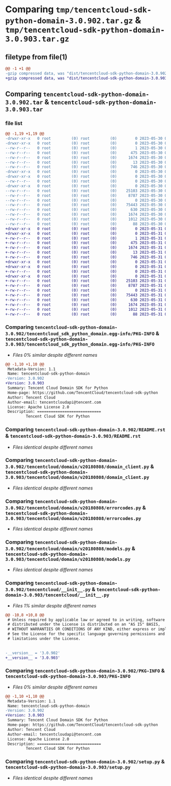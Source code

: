# Comparing `tmp/tencentcloud-sdk-python-domain-3.0.902.tar.gz` & `tmp/tencentcloud-sdk-python-domain-3.0.903.tar.gz`

## filetype from file(1)

```diff
@@ -1 +1 @@
-gzip compressed data, was "dist/tencentcloud-sdk-python-domain-3.0.902.tar", last modified: Tue May 30 00:21:55 2023, max compression
+gzip compressed data, was "dist/tencentcloud-sdk-python-domain-3.0.903.tar", last modified: Wed May 31 02:10:06 2023, max compression
```

## Comparing `tencentcloud-sdk-python-domain-3.0.902.tar` & `tencentcloud-sdk-python-domain-3.0.903.tar`

### file list

```diff
@@ -1,19 +1,19 @@
-drwxr-xr-x   0 root         (0) root         (0)        0 2023-05-30 00:21:55.000000 tencentcloud-sdk-python-domain-3.0.902/
-drwxr-xr-x   0 root         (0) root         (0)        0 2023-05-30 00:21:55.000000 tencentcloud-sdk-python-domain-3.0.902/tencentcloud_sdk_python_domain.egg-info/
--rw-r--r--   0 root         (0) root         (0)        1 2023-05-30 00:21:55.000000 tencentcloud-sdk-python-domain-3.0.902/tencentcloud_sdk_python_domain.egg-info/dependency_links.txt
--rw-r--r--   0 root         (0) root         (0)      475 2023-05-30 00:21:55.000000 tencentcloud-sdk-python-domain-3.0.902/tencentcloud_sdk_python_domain.egg-info/SOURCES.txt
--rw-r--r--   0 root         (0) root         (0)     1674 2023-05-30 00:21:55.000000 tencentcloud-sdk-python-domain-3.0.902/tencentcloud_sdk_python_domain.egg-info/PKG-INFO
--rw-r--r--   0 root         (0) root         (0)       13 2023-05-30 00:21:55.000000 tencentcloud-sdk-python-domain-3.0.902/tencentcloud_sdk_python_domain.egg-info/top_level.txt
--rw-r--r--   0 root         (0) root         (0)      746 2023-05-30 00:21:55.000000 tencentcloud-sdk-python-domain-3.0.902/README.rst
-drwxr-xr-x   0 root         (0) root         (0)        0 2023-05-30 00:21:55.000000 tencentcloud-sdk-python-domain-3.0.902/tencentcloud/
-drwxr-xr-x   0 root         (0) root         (0)        0 2023-05-30 00:21:55.000000 tencentcloud-sdk-python-domain-3.0.902/tencentcloud/domain/
--rw-r--r--   0 root         (0) root         (0)        0 2023-05-30 00:21:55.000000 tencentcloud-sdk-python-domain-3.0.902/tencentcloud/domain/__init__.py
-drwxr-xr-x   0 root         (0) root         (0)        0 2023-05-30 00:21:55.000000 tencentcloud-sdk-python-domain-3.0.902/tencentcloud/domain/v20180808/
--rw-r--r--   0 root         (0) root         (0)    25103 2023-05-30 00:21:55.000000 tencentcloud-sdk-python-domain-3.0.902/tencentcloud/domain/v20180808/domain_client.py
--rw-r--r--   0 root         (0) root         (0)     8787 2023-05-30 00:21:55.000000 tencentcloud-sdk-python-domain-3.0.902/tencentcloud/domain/v20180808/errorcodes.py
--rw-r--r--   0 root         (0) root         (0)        0 2023-05-30 00:21:55.000000 tencentcloud-sdk-python-domain-3.0.902/tencentcloud/domain/v20180808/__init__.py
--rw-r--r--   0 root         (0) root         (0)    75443 2023-05-30 00:21:55.000000 tencentcloud-sdk-python-domain-3.0.902/tencentcloud/domain/v20180808/models.py
--rw-r--r--   0 root         (0) root         (0)      630 2023-05-30 00:21:55.000000 tencentcloud-sdk-python-domain-3.0.902/tencentcloud/__init__.py
--rw-r--r--   0 root         (0) root         (0)     1674 2023-05-30 00:21:55.000000 tencentcloud-sdk-python-domain-3.0.902/PKG-INFO
--rw-r--r--   0 root         (0) root         (0)     1012 2023-05-30 00:21:55.000000 tencentcloud-sdk-python-domain-3.0.902/setup.py
--rw-r--r--   0 root         (0) root         (0)       88 2023-05-30 00:21:55.000000 tencentcloud-sdk-python-domain-3.0.902/setup.cfg
+drwxr-xr-x   0 root         (0) root         (0)        0 2023-05-31 02:10:06.000000 tencentcloud-sdk-python-domain-3.0.903/
+drwxr-xr-x   0 root         (0) root         (0)        0 2023-05-31 02:10:06.000000 tencentcloud-sdk-python-domain-3.0.903/tencentcloud_sdk_python_domain.egg-info/
+-rw-r--r--   0 root         (0) root         (0)        1 2023-05-31 02:10:06.000000 tencentcloud-sdk-python-domain-3.0.903/tencentcloud_sdk_python_domain.egg-info/dependency_links.txt
+-rw-r--r--   0 root         (0) root         (0)      475 2023-05-31 02:10:06.000000 tencentcloud-sdk-python-domain-3.0.903/tencentcloud_sdk_python_domain.egg-info/SOURCES.txt
+-rw-r--r--   0 root         (0) root         (0)     1674 2023-05-31 02:10:06.000000 tencentcloud-sdk-python-domain-3.0.903/tencentcloud_sdk_python_domain.egg-info/PKG-INFO
+-rw-r--r--   0 root         (0) root         (0)       13 2023-05-31 02:10:06.000000 tencentcloud-sdk-python-domain-3.0.903/tencentcloud_sdk_python_domain.egg-info/top_level.txt
+-rw-r--r--   0 root         (0) root         (0)      746 2023-05-31 02:10:06.000000 tencentcloud-sdk-python-domain-3.0.903/README.rst
+drwxr-xr-x   0 root         (0) root         (0)        0 2023-05-31 02:10:06.000000 tencentcloud-sdk-python-domain-3.0.903/tencentcloud/
+drwxr-xr-x   0 root         (0) root         (0)        0 2023-05-31 02:10:06.000000 tencentcloud-sdk-python-domain-3.0.903/tencentcloud/domain/
+-rw-r--r--   0 root         (0) root         (0)        0 2023-05-31 02:10:06.000000 tencentcloud-sdk-python-domain-3.0.903/tencentcloud/domain/__init__.py
+drwxr-xr-x   0 root         (0) root         (0)        0 2023-05-31 02:10:06.000000 tencentcloud-sdk-python-domain-3.0.903/tencentcloud/domain/v20180808/
+-rw-r--r--   0 root         (0) root         (0)    25103 2023-05-31 02:10:06.000000 tencentcloud-sdk-python-domain-3.0.903/tencentcloud/domain/v20180808/domain_client.py
+-rw-r--r--   0 root         (0) root         (0)     8787 2023-05-31 02:10:06.000000 tencentcloud-sdk-python-domain-3.0.903/tencentcloud/domain/v20180808/errorcodes.py
+-rw-r--r--   0 root         (0) root         (0)        0 2023-05-31 02:10:06.000000 tencentcloud-sdk-python-domain-3.0.903/tencentcloud/domain/v20180808/__init__.py
+-rw-r--r--   0 root         (0) root         (0)    75443 2023-05-31 02:10:06.000000 tencentcloud-sdk-python-domain-3.0.903/tencentcloud/domain/v20180808/models.py
+-rw-r--r--   0 root         (0) root         (0)      630 2023-05-31 02:10:06.000000 tencentcloud-sdk-python-domain-3.0.903/tencentcloud/__init__.py
+-rw-r--r--   0 root         (0) root         (0)     1674 2023-05-31 02:10:06.000000 tencentcloud-sdk-python-domain-3.0.903/PKG-INFO
+-rw-r--r--   0 root         (0) root         (0)     1012 2023-05-31 02:10:06.000000 tencentcloud-sdk-python-domain-3.0.903/setup.py
+-rw-r--r--   0 root         (0) root         (0)       88 2023-05-31 02:10:06.000000 tencentcloud-sdk-python-domain-3.0.903/setup.cfg
```

### Comparing `tencentcloud-sdk-python-domain-3.0.902/tencentcloud_sdk_python_domain.egg-info/PKG-INFO` & `tencentcloud-sdk-python-domain-3.0.903/tencentcloud_sdk_python_domain.egg-info/PKG-INFO`

 * *Files 0% similar despite different names*

```diff
@@ -1,10 +1,10 @@
 Metadata-Version: 1.1
 Name: tencentcloud-sdk-python-domain
-Version: 3.0.902
+Version: 3.0.903
 Summary: Tencent Cloud Domain SDK for Python
 Home-page: https://github.com/TencentCloud/tencentcloud-sdk-python
 Author: Tencent Cloud
 Author-email: tencentcloudapi@tencent.com
 License: Apache License 2.0
 Description: ============================
         Tencent Cloud SDK for Python
```

### Comparing `tencentcloud-sdk-python-domain-3.0.902/README.rst` & `tencentcloud-sdk-python-domain-3.0.903/README.rst`

 * *Files identical despite different names*

### Comparing `tencentcloud-sdk-python-domain-3.0.902/tencentcloud/domain/v20180808/domain_client.py` & `tencentcloud-sdk-python-domain-3.0.903/tencentcloud/domain/v20180808/domain_client.py`

 * *Files identical despite different names*

### Comparing `tencentcloud-sdk-python-domain-3.0.902/tencentcloud/domain/v20180808/errorcodes.py` & `tencentcloud-sdk-python-domain-3.0.903/tencentcloud/domain/v20180808/errorcodes.py`

 * *Files identical despite different names*

### Comparing `tencentcloud-sdk-python-domain-3.0.902/tencentcloud/domain/v20180808/models.py` & `tencentcloud-sdk-python-domain-3.0.903/tencentcloud/domain/v20180808/models.py`

 * *Files identical despite different names*

### Comparing `tencentcloud-sdk-python-domain-3.0.902/tencentcloud/__init__.py` & `tencentcloud-sdk-python-domain-3.0.903/tencentcloud/__init__.py`

 * *Files 1% similar despite different names*

```diff
@@ -10,8 +10,8 @@
 # Unless required by applicable law or agreed to in writing, software
 # distributed under the License is distributed on an "AS IS" BASIS,
 # WITHOUT WARRANTIES OR CONDITIONS OF ANY KIND, either express or implied.
 # See the License for the specific language governing permissions and
 # limitations under the License.
 
 
-__version__ = '3.0.902'
+__version__ = '3.0.903'
```

### Comparing `tencentcloud-sdk-python-domain-3.0.902/PKG-INFO` & `tencentcloud-sdk-python-domain-3.0.903/PKG-INFO`

 * *Files 0% similar despite different names*

```diff
@@ -1,10 +1,10 @@
 Metadata-Version: 1.1
 Name: tencentcloud-sdk-python-domain
-Version: 3.0.902
+Version: 3.0.903
 Summary: Tencent Cloud Domain SDK for Python
 Home-page: https://github.com/TencentCloud/tencentcloud-sdk-python
 Author: Tencent Cloud
 Author-email: tencentcloudapi@tencent.com
 License: Apache License 2.0
 Description: ============================
         Tencent Cloud SDK for Python
```

### Comparing `tencentcloud-sdk-python-domain-3.0.902/setup.py` & `tencentcloud-sdk-python-domain-3.0.903/setup.py`

 * *Files identical despite different names*

